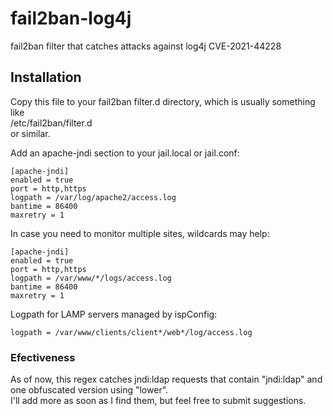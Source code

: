 # fail2ban-log4j
fail2ban filter that catches attacks against log4j CVE-2021-44228

## Installation
Copy this file to your fail2ban filter.d directory, which is usually something like  
/etc/fail2ban/filter.d  
or similar.  

Add an apache-jndi section to your jail.local or jail.conf:  

```
[apache-jndi]
enabled = true
port = http,https
logpath = /var/log/apache2/access.log
bantime = 86400
maxretry = 1
```

In case you need to monitor multiple sites, wildcards may help:  

```
[apache-jndi]
enabled = true
port = http,https
logpath = /var/www/*/logs/access.log
bantime = 86400
maxretry = 1
```

Logpath for LAMP servers managed by ispConfig:

```
logpath = /var/www/clients/client*/web*/log/access.log
```

### Efectiveness  

As of now, this regex catches jndi:ldap requests that contain "jndi:ldap" and one obfuscated version using "lower".  
I'll add more as soon as I find them, but feel free to submit suggestions. 


